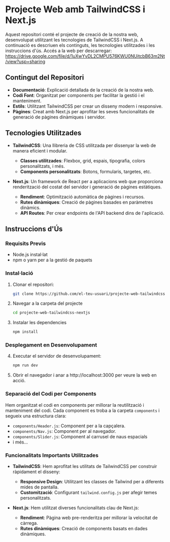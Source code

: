 # Projecte Web amb TailwindCSS i Next.js

Aquest repositori conté el projecte de creació de la nostra web, desenvolupat utilitzant les tecnologies de TailwindCSS i Next.js. A continuació es descriuen els continguts, les tecnologies utilitzades i les instruccions d'ús.
Accés a la web per descarregar: https://drive.google.com/file/d/1uXwYvDL2CMPU576KWU0NUitcbB63m2Nt/view?usp=sharing
## Contingut del Repositori

- **Documentació**: Explicació detallada de la creació de la nostra web.
- **Codi Font**: Organitzat per components per facilitar la gestió i el manteniment.
- **Estils**: Utilitzant TailwindCSS per crear un disseny modern i responsive.
- **Pàgines**: Creat amb Next.js per aprofitar les seves funcionalitats de generació de pàgines dinàmiques i servidor.

## Tecnologies Utilitzades

- **TailwindCSS**: Una llibreria de CSS utilitzada per dissenyar la web de manera eficient i modular.
  - **Classes utilitzades**: Flexbox, grid, espais, tipografia, colors personalitzats, i més.
  - **Components personalitzats**: Botons, formularis, targetes, etc.

- **Next.js**: Un framework de React per a aplicacions web que proporciona renderització del costat del servidor i generació de pàgines estàtiques.
  - **Rendiment**: Optimització automàtica de pàgines i recursos.
  - **Rutes dinàmiques**: Creació de pàgines basades en paràmetres dinàmics.
  - **API Routes**: Per crear endpoints de l'API backend dins de l'aplicació.

## Instruccions d'Ús

### Requisits Previs

- Node.js instal·lat
- npm o yarn per a la gestió de paquets

### Instal·lació

1. Clonar el repositori:
   ```bash
   git clone https://github.com/el-teu-usuari/projecte-web-tailwindcss-nextjs.git
2. Navegar a la carpeta del projecte
   ```bash
   cd projecte-web-tailwindcss-nextjs
3. Instalar les dependencies
   ```bash
   npm install
   
### Desplegament en Desenvolupament

4. Executar el servidor de desenvolupament:
   ```bash
   npm run dev

5. Obrir el navegador i anar a http://localhost:3000 per veure la web en acció.

### Separació del Codi per Components

Hem organitzat el codi en components per millorar la reutilització i manteniment del codi. Cada component es troba a la carpeta `components` i segueix una estructura clara:

- `components/Header.js`: Component per a la capçalera.
- `components/Nav.js`: Component per al navegador.
- `components/Slider.js`: Component al carrusel de naus espacials
- i més...

### Funcionalitats Importants Utilitzades

- **TailwindCSS**: Hem aprofitat les utilitats de TailwindCSS per construir ràpidament el disseny:
  - **Responsive Design**: Utilitzant les classes de Tailwind per a diferents mides de pantalla.
  - **Customització**: Configurant `tailwind.config.js` per afegir temes personalitzats.

- **Next.js**: Hem utilitzat diverses funcionalitats clau de Next.js:
  - **Rendiment**: Pàgina web pre-renderitza per millorar la velocitat de càrrega.
  - **Rutes dinàmiques**: Creació de components basats en dades dinàmiques.


 

   
